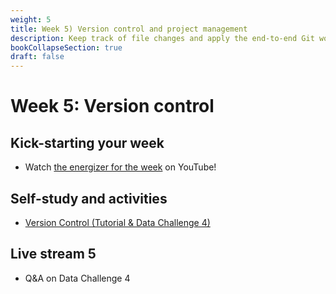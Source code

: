 ```yaml
---
weight: 5
title: Week 5) Version control and project management
description: Keep track of file changes and apply the end-to-end Git workflow!
bookCollapseSection: true
draft: false
---
```


# Week 5: Version control <!--+ feedback-->

## Kick-starting your week
- Watch [the energizer for the week](https://youtu.be/kL-s7XHWiWI) on YouTube!

## Self-study and activities
- [Version Control (Tutorial & Data Challenge 4)](docs/tutorials/version-control)

## Live stream 5
- Q&A on Data Challenge 4
